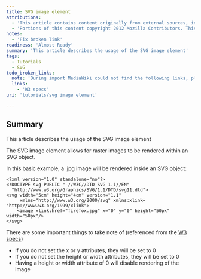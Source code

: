 ```yaml
---
title: SVG image element
attributions:
  - 'This article contains content originally from external sources, including ones licensed under the CC-BY-SA license. [![cc-by-sa-small-wpd.png](/assets/public/c/c8/cc-by-sa-small-wpd.png)](http://creativecommons.org/licenses/by-sa/3.0/us/)'
  - 'Portions of this content copyright 2012 Mozilla Contributors. This article contains work licensed under the Creative Commons Attribution-Sharealike License v2.5 or later. The original work is available at Mozilla Developer Network: [Article](https://developer.mozilla.org/en-US/docs/SVG/Tutorial/SVG_Image_Tag)'
notes:
  - 'Fix broken link'
readiness: 'Almost Ready'
summary: 'This article describes the usage of the SVG image element'
tags:
  - Tutorials
  - SVG
todo_broken_links:
  note: 'During import MediaWiki could not find the following links, please fix and adjust this list.'
  links:
    - 'W3 specs'
uri: 'tutorials/svg image element'

---
```

## <span>Summary</span>

This article describes the usage of the SVG image element

The SVG image element allows for raster images to be rendered within an SVG object.

In this basic example, a .jpg image will be rendered inside an SVG object:

    <?xml version="1.0" standalone="no"?>
    <!DOCTYPE svg PUBLIC "-//W3C//DTD SVG 1.1//EN"
      "http://www.w3.org/Graphics/SVG/1.1/DTD/svg11.dtd">
    <svg width="5cm" height="4cm" version="1.1"
         xmlns="http://www.w3.org/2000/svg" xmlns:xlink= "http://www.w3.org/1999/xlink">
        <image xlink:href="firefox.jpg" x="0" y="0" height="50px" width="50px"/>
    </svg>

There are some important things to take note of (referenced from the [W3 specs](/w/index.php?title=W3_specs&action=edit&redlink=1))

-   If you do not set the x or y attributes, they will be set to 0
-   If you do not set the height or width attributes, they will be set to 0
-   Having a height or width attribute of 0 will disable rendering of the image
